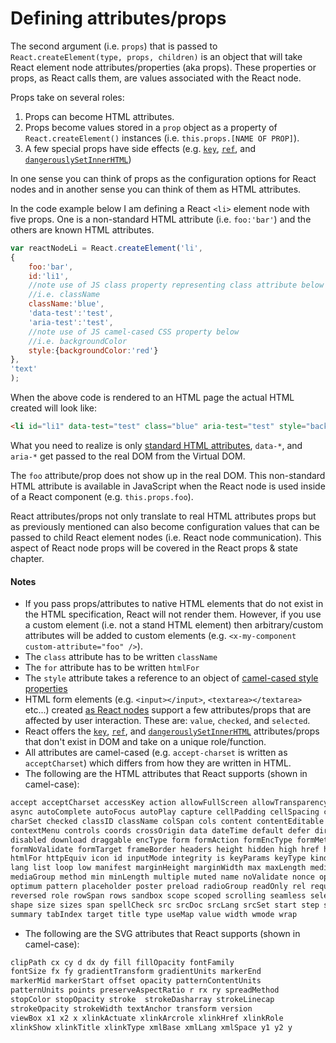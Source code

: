 # Defining attributes/props

The second argument (i.e. `props`) that is passed to `React.createElement(type, props, children)` is an object that will take React element node attributes/properties (aka props). These properties or props, as React calls them, are values associated with the React node.

Props take on several roles:

1. Props can become HTML attributes.
2. Props become values stored in a `prop` object as a property of `React.createElement()` instances (i.e. `this.props.[NAME OF PROP]`).
3. A few special props have side effects (e.g. [`key`](https://facebook.github.io/react/docs/multiple-components.html#dynamic-children), [`ref`](https://facebook.github.io/react/docs/more-about-refs.html), and [`dangerouslySetInnerHTML`](https://facebook.github.io/react/tips/dangerously-set-inner-html.html))

In one sense you can think of props as the configuration options for React nodes and in another sense you can think of them as HTML attributes.

In the code example below I am defining a React `<li>` element node with five props. One is a non-standard HTML attribute (i.e. `foo:'bar'`) and the others are known HTML attributes.

```js
var reactNodeLi = React.createElement('li',
{
    foo:'bar',
    id:'li1',
    //note use of JS class property representing class attribute below
    //i.e. className
    className:'blue',
    'data-test':'test',
    'aria-test':'test',
    //note use of JS camel-cased CSS property below
    //i.e. backgroundColor
    style:{backgroundColor:'red'}
},
'text'
);
```

When the above code is rendered to an HTML page the actual HTML created will look like:

```html
<li id="li1" data-test="test" class="blue" aria-test="test" style="background-color:red;" data-reactid=".0">text</li>
```

What you need to realize is only [standard HTML attributes](https://developer.mozilla.org/en-US/docs/Web/HTML/Attributes), `data-*`, and `aria-*` get passed to the real DOM from the Virtual DOM.

The `foo` attribute/prop does not show up in the real DOM. This non-standard HTML attribute is available in JavaScript when the React node is used inside of a React component (e.g. `this.props.foo`).

React attributes/props not only translate to real HTML attributes props but as previously mentioned can also become configuration values that can be passed to child React element nodes (i.e. React node communication). This aspect of React node props will be covered in the React props & state chapter.

#### Notes

* If you pass props/attributes to native HTML elements that do not exist in the HTML specification, React will not render them. However, if you use a custom element (i.e. not a stand HTML element) then arbitrary/custom attributes will be added to custom elements (e.g. `<x-my-component custom-attribute="foo" />`).
* The `class` attribute has to be written `className`
* The `for` attribute has to be written `htmlFor`
* The `style` attribute takes a reference to an object of [camel-cased style properties](https://www.w3.org/TR/DOM-Level-2-Style/css.html#CSS-CSS2Properties)
* HTML form elements (e.g. `<input></input>`, `<textarea></textarea>` etc...) created [as React nodes](https://facebook.github.io/react/docs/forms.html) support a few attributes/props that are affected by user interaction. These are: `value`, `checked`, and `selected`.
* React offers the [`key`](https://facebook.github.io/react/docs/multiple-components.html#dynamic-children), [`ref`](https://facebook.github.io/react/docs/more-about-refs.html), and [`dangerouslySetInnerHTML`](https://facebook.github.io/react/tips/dangerously-set-inner-html.html) attributes/props that don't exist in DOM and take on a unique role/function.
* All attributes are camel-cased (e.g. `accept-charset` is written as `acceptCharset`) which differs from how they are written in HTML.
* The following are the HTML attributes that React supports (shown in camel-case):

```HTML
accept acceptCharset accessKey action allowFullScreen allowTransparency alt
async autoComplete autoFocus autoPlay capture cellPadding cellSpacing challenge
charSet checked classID className colSpan cols content contentEditable
contextMenu controls coords crossOrigin data dateTime default defer dir
disabled download draggable encType form formAction formEncType formMethod
formNoValidate formTarget frameBorder headers height hidden high href hrefLang
htmlFor httpEquiv icon id inputMode integrity is keyParams keyType kind label
lang list loop low manifest marginHeight marginWidth max maxLength media
mediaGroup method min minLength multiple muted name noValidate nonce open
optimum pattern placeholder poster preload radioGroup readOnly rel required
reversed role rowSpan rows sandbox scope scoped scrolling seamless selected
shape size sizes span spellCheck src srcDoc srcLang srcSet start step style
summary tabIndex target title type useMap value width wmode wrap
```

* The following are the SVG attributes that React supports (shown in camel-case):

```svg
clipPath cx cy d dx dy fill fillOpacity fontFamily
fontSize fx fy gradientTransform gradientUnits markerEnd
markerMid markerStart offset opacity patternContentUnits
patternUnits points preserveAspectRatio r rx ry spreadMethod
stopColor stopOpacity stroke  strokeDasharray strokeLinecap
strokeOpacity strokeWidth textAnchor transform version
viewBox x1 x2 x xlinkActuate xlinkArcrole xlinkHref xlinkRole
xlinkShow xlinkTitle xlinkType xmlBase xmlLang xmlSpace y1 y2 y
```
